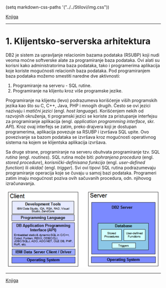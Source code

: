 (setq markdown-css-paths '("../../Stilovi/img.css"))

[Knjiga](../../README.md)

---

# 1. Klijentsko-serverska arhitektura

DB2 je sistem za upravljanje relacionim bazama podataka (RSUBP) koji nudi veoma moćne softverske alate za programiranje baza podataka. Ovi alati su korisni  kako administratorima baza podataka, tako i programerima aplikacija koje koriste mogućnosti relacionih baza podataka. Pod programiranjem baza podataka možemo smestiti naredne dve aktivnosti:

1. Programiranje na serveru - SQL rutine.
2. Programiranje na klijentu kroz više programske jezike.

Programiranje na klijentu (levo) podrazumeva korišćenje viših programskih jezika kao što su C, C++, Java, PHP i mnogih drugih. Često se ovi jezici nazivaju i *matični jezici* (engl. *host language*). Korišćenjem nekih od razvojnih okruženja, ti programski jezici se koriste za pristupanje interfejsu za programiranje aplikacija (engl. *application programming interface*, skr. *API*). Kroz ovaj interfejs se zatim, preko drajvera koji je dostupan programerima, aplikacija povezuje sa RSUBP i izvršava SQL upite. Ovo povezivanje sa bazom podataka se izvršava kroz mogućnosti operativnog sistema na kojem se klijentska aplikacija izvršava. 

Sa druge strane, programiranje na serveru obuhvata programiranje tzv. SQL *rutina* (engl. *routines*). SQL rutina može biti: *pohranjena procedura* (engl. *stored procedure*), *korisnički-definisana funkcija* (engl. *user-defined function*) ili *okidač* (engl. *trigger*). Svi ovi tipovi SQL rutina podrazumevaju programiranje operacija koje se čuvaju u samoj bazi podataka. Programeri zatim imaju mogućnost poziva ovih sačuvanih procedura, odn. njihovog izračunavanja.

!["Dva načina za programiranje baza podataka: programiranje na klijentu (levo) i programiranje na serveru (desno)."](./Slike/klijent-server-arhitektura.png "Dva načina za programiranje baza podataka: programiranje na klijentu (levo) i programiranje na serveru (desno).")

---

[Knjiga](../../README.md)
